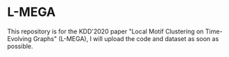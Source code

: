 # L-MEGA
This repository is for the KDD'2020 paper "Local Motif Clustering on Time-Evolving Graphs" (L-MEGA), I will upload the code and dataset as soon as possible.
